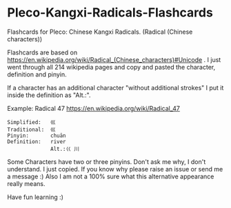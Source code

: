 # Pleco-Kangxi-Radicals-Flashcards
Flashcards for Pleco: Chinese Kangxi Radicals. (Radical (Chinese characters))

Flashcards are based on https://en.wikipedia.org/wiki/Radical_(Chinese_characters)#Unicode .
I just went through all 214 wikipedia pages and copy and pasted the character, definition and pinyin.

If a character has an additional character "without additional strokes" I put it inside the definition as "Alt.:".

Example: Radical 47
https://en.wikipedia.org/wiki/Radical_47

```
Simplified:   巛
Traditional:  巛
Pinyin:       chuān
Definition:   river
              Alt.:巜 川
```
Some Characters have two or three pinyins. Don't ask me why, I don't understand. I just copied. If you know why please raise an issue or send me a message :)
Also I am not a 100% sure what this alternative appearance really means.

Have fun learning :)
